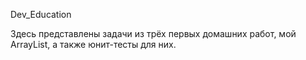 Dev_Education

Здесь представлены задачи из трёх первых домашних работ, мой ArrayList,
а также юнит-тесты для них.